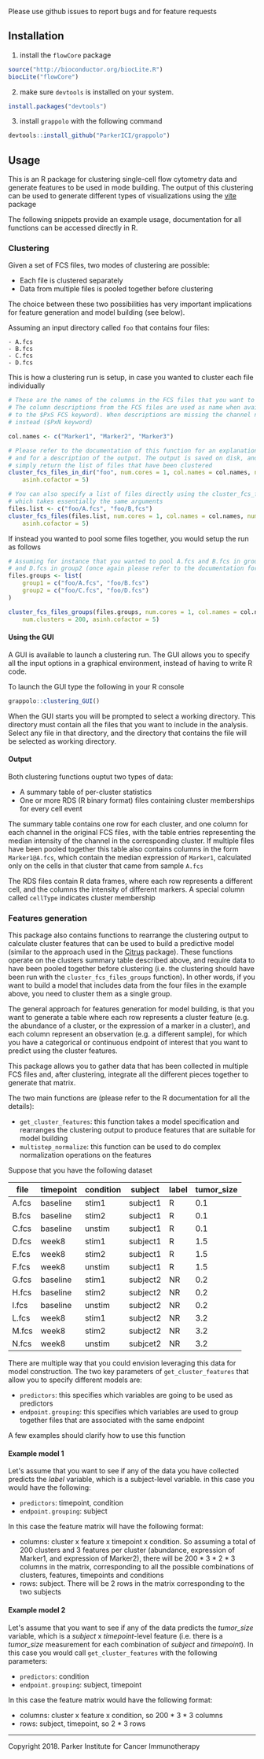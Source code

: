 Please use github issues to report bugs and for feature requests

## Installation

1. install the `flowCore` package
```R
source("http://bioconductor.org/biocLite.R")
biocLite("flowCore")
```

2. make sure `devtools` is installed on your system.

```R
install.packages("devtools")
```

3. install `grappolo` with the following command

```R
devtools::install_github("ParkerICI/grappolo")
```

## Usage
This is an R package for clustering single-cell flow cytometry data and generate features to be used in mode building. The output of this clustering can be used to generate different types of visualizations using the [vite](https://github.com/ParkerICI/vite) package

The following snippets provide an example usage, documentation for all functions can be accessed directly in R.

### Clustering

Given a set of FCS files, two modes of clustering are possible:
- Each file is clustered separately
- Data from multiple files is pooled together before clustering

The choice between these two possibilities has very important implications for feature generation and model building (see below).

Assuming an input directory called `foo` that contains four files:
```
- A.fcs
- B.fcs
- C.fcs
- D.fcs
```
This is how a clustering run is setup, in case you wanted to cluster each file individually

```R
# These are the names of the columns in the FCS files that you want to use for clustering. 
# The column descriptions from the FCS files are used as name when available (corresponding
# to the $PxS FCS keyword). When descriptions are missing the channel names are used
# instead ($PxN keyword)

col.names <- c("Marker1", "Marker2", "Marker3")

# Please refer to the documentation of this function for an explanation of the parameters
# and for a description of the output. The output is saved on disk, and the function
# simply return the list of files that have been clustered
cluster_fcs_files_in_dir("foo", num.cores = 1, col.names = col.names, num.clusters = 200,
    asinh.cofactor = 5)

# You can also specify a list of files directly using the cluster_fcs_files function,
# which takes essentially the same arguments
files.list <- c("foo/A.fcs", "foo/B,fcs")
cluster_fcs_files(files.list, num.cores = 1, col.names = col.names, num.clusters = 200,
    asinh.cofactor = 5)
```

If instead you wanted to pool some files together, you would setup the run as follows

```R
# Assuming for instance that you wanted to pool A.fcs and B.fcs in group 1, and C.fcs
# and D.fcs in group2 (once again please refer to the documentation for details)
files.groups <- list(
    group1 = c("foo/A.fcs", "foo/B.fcs")
    group2 = c("foo/C.fcs", "foo/D.fcs")
)

cluster_fcs_files_groups(files.groups, num.cores = 1, col.names = col.names, 
    num.clusters = 200, asinh.cofactor = 5)
```

#### Using the GUI

A GUI is available to launch a clustering run. The GUI allows you to specify all the input options in a graphical environment, instead of having to write R code.

To launch the GUI type the following in your R console

```R
grappolo::clustering_GUI()
```

When the GUI starts you will be prompted to select a working directory. This directory must contain all the files that you want to include in the analysis. Select any file in that directory, and the directory that contains the file will be selected as working directory.


#### Output

Both clustering functions ouptut two types of data:
- A summary table of per-cluster statistics
- One or more RDS (R binary format) files containing cluster memberships for every cell event

The summary table contains one row for each cluster, and one column for each channel in the original FCS files, with the table entries representing the median intensity of the channel in the corresponding cluster.
If multiple files have been pooled together this table also contains columns in the form `Marker1@A.fcs`, which contain the median expression of `Marker1`, calculated only on the cells in that cluster that came from sample `A.fcs`

The RDS files contain R data frames, where each row represents a different cell, and the columns the intensity of different markers. A special column called `cellType` indicates cluster membership

### Features generation

This package also contains functions to rearrange the clustering output to calculate cluster features that can be used to build a predictive model (similar to the approach used in the [Citrus](https://github.com/nolanlab/citrus) package). These functions operate on the clusters summary table described above, and require data to have been pooled together before clustering (i.e. the clustering should have been run with the `cluster_fcs_files_groups` function). In other words, if you want to build a model that includes data from the four files in the example above, you need to cluster them as a single group.

The general approach for features generation for model building, is that you want to generate a table where each row represents a cluster feature (e.g. the abundance of a cluster, or the expression of a marker in a cluster), and each column represent an observation (e.g. a different sample), for which you have a categorical or continuous endpoint of interest that you want to predict using the cluster features.

This package allows you to gather data that has been collected in multiple FCS files and, after clustering, integrate all the different pieces together to generate that matrix.

The two main functions are (please refer to the R documentation for all the details):
- `get_cluster_features`: this function takes a model specification and rearranges the clustering output to produce features that are suitable for model building
- `multistep_normalize`: this function can be used to do complex normalization operations on the features

 Suppose that you have the following dataset

|file   |timepoint  |condition  |subject    |label  |tumor_size |
|-------|-----------|-----------|-----------|-------|-----------|
|A.fcs  |baseline   |stim1      |subject1   |R      |0.1        |
|B.fcs  |baseline   |stim2      |subject1   |R      |0.1        |
|C.fcs  |baseline   |unstim     |subject1   |R      |0.1        |
|D.fcs  |week8      |stim1      |subject1   |R      |1.5        |
|E.fcs  |week8      |stim2      |subject1   |R      |1.5        |
|F.fcs  |week8      |unstim     |subject1   |R      |1.5        |
|G.fcs  |baseline   |stim1      |subject2   |NR     |0.2        |
|H.fcs  |baseline   |stim2      |subject2   |NR     |0.2        |
|I.fcs  |baseline   |unstim     |subject2   |NR     |0.2        |
|L.fcs  |week8      |stim1      |subject2   |NR     |3.2        |
|M.fcs  |week8      |stim2      |subject2   |NR     |3.2        |
|N.fcs  |week8      |unstim     |subjcet2   |NR     |3.2        |

There are multiple way that you could envision leveraging this data for model construction. The two key parameters of `get_cluster_features` that allow you to specify different models are:
- `predictors`: this specifies which variables are going to be used as predictors
- `endpoint.grouping`: this specifies which variables are used to group together files that are associated with the same endpoint

A few examples should clarify how to use this function

#### Example model 1

Let's assume that you want to see if any of the data you have collected predicts the *label* variable, which is a subject-level variable. in this case you would have the following:
- `predictors`: timepoint, condition
- `endpoint.grouping`: subject

In this case the feature matrix will have the following format:
- columns: cluster x feature x timepoint x condition. So assuming a total of 200 clusters and 3 features per cluster (abundance, expression of Marker1, and expression of Marker2), there will be 200 * 3 * 2 * 3 columns in the matrix, corresponding to all the possible combinations of clusters, features, timepoints and conditions
- rows: subject. There will be 2 rows in the matrix corresponding to the two subjects

#### Example model 2

Let's assume that you want to see if any of the data predicts the *tumor_size* variable, which is a *subject* x *timepoint*-level feature (i.e. there is a *tumor_size* measurement for each combination of *subject* and *timepoint*). In this case you would call `get_cluster_features` with the following parameters:
- `predictors`: condition
- `endpoint.grouping`: subject, timepoint

In this case the feature matrix would have the following format:
- columns: cluster x feature x condition, so 200 * 3 * 3 columns
- rows: subject, timepoint, so 2 * 3 rows


---

Copyright 2018. Parker Institute for Cancer Immunotherapy










